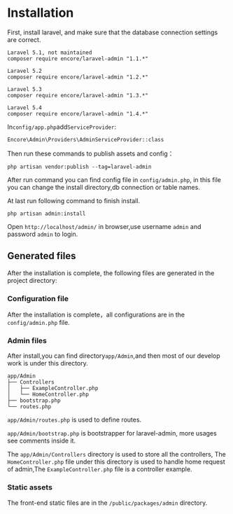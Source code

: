 # Installation

First, install laravel, and make sure that the database connection settings are correct.

```
Laravel 5.1, not maintained
composer require encore/laravel-admin "1.1.*"

Laravel 5.2
composer require encore/laravel-admin "1.2.*"

Laravel 5.3
composer require encore/laravel-admin "1.3.*"

Laravel 5.4
composer require encore/laravel-admin "1.4.*"

```

In`config/app.php`add`ServiceProvider`:

```
Encore\Admin\Providers\AdminServiceProvider::class
```

Then run these commands to publish assets and config：

```
php artisan vendor:publish --tag=laravel-admin
```
After run command you can find config file in `config/admin.php`, in this file you can change the install directory,db connection or table names.

At last run following command to finish install. 
```
php artisan admin:install
```

Open `http://localhost/admin/` in browser,use username `admin` and password `admin` to login.

## Generated files

After the installation is complete, the following files are generated in the project directory:

### Configuration file

After the installation is complete，all configurations are in the `config/admin.php` file.

### Admin files
After install,you can find directory`app/Admin`,and then most of our develop work is under this directory.

```
app/Admin
├── Controllers
│   ├── ExampleController.php
│   └── HomeController.php
├── bootstrap.php
└── routes.php
```

`app/Admin/routes.php` is used to define routes.

`app/Admin/bootstrap.php` is bootstrapper for laravel-admin, more usages see comments inside it.

The `app/Admin/Controllers` directory is used to store all the controllers, The `HomeController.php` file under this directory is used to handle home request of admin,The `ExampleController.php` file is a controller example.

### Static assets

The front-end static files are in the `/public/packages/admin` directory.